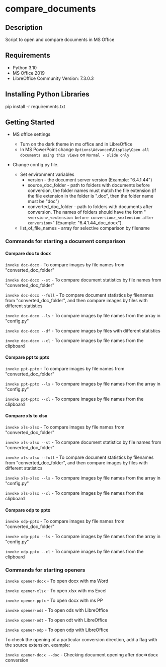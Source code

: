 # compare_documents

## Description

Script to open and compare documents in MS Office

## Requirements

* Python 3.10
* MS Office 2019
* LibreOffice Community Version: 7.3.0.3

## Installing Python Libraries

pip install -r requirements.txt

## Getting Started

* MS office settings
  * Turn on the dark theme in ms office and in LibreOffice
  * In MS PowerPoint change
    ```Options\Advanced\Display\Open all documents using this views```
    on ```Normal - slide only```

* Change config.py file.
  * Set environment variables
    * version - the document server version (Example: "6.4.1.44")
    * source_doc_folder - path to folders with documents before conversion,
    the folder names must match the file
      extension
      (if the file extension in the folder is ".doc",
      then the folder name must be "doc")
    * converted_doc_folder - path to folders with documents after conversion.
    The names of folders should have the
      form "```<version>_<extension before conversion>_<extension after conversion>```"
      (Example: "6.4.1.44_doc_docx").
  * list_of_file_names - array for selective comparison by filename

### Commands for starting a document comparison

#### Compare doc to docx

```invoke doc-docx``` - To compare images by file names from "converted_doc_folder"

```invoke doc-docx --st``` - To compare document statistics by file names from "converted_doc_folder"

```invoke doc-docx --full``` - To compare document statistics by filenames from
"converted_doc_folder", and then compare images by files with different statistics

```invoke doc-docx --ls``` - To compare images by file names from the array in "config.py"

```invoke doc-docx --df``` - To compare images by files with different statistics

```invoke doc-docx --cl``` - To compare images by file names from the clipboard

#### Compare ppt to pptx

```invoke ppt-pptx``` - To compare images by file names from "converted_doc_folder"

```invoke ppt-pptx --ls``` - To compare images by file names from the array in "config.py"

```invoke ppt-pptx --cl``` - To compare images by file names from the clipboard

#### Compare xls to xlsx

```invoke xls-xlsx``` - To compare images by file names from "converted_doc_folder"

```invoke xls-xlsx --st``` - To compare document statistics by file names from "converted_doc_folder"

```invoke xls-xlsx --full``` - To compare document statistics by filenames from
"converted_doc_folder", and then compare images by files with different statistics

```invoke xls-xlsx --ls``` - To compare images by file names from the array in "config.py"

```invoke xls-xlsx --cl``` - To compare images by file names from the clipboard

#### Compare odp to pptx

```invoke odp-pptx``` - To compare images by file names from "converted_doc_folder"

```invoke odp-pptx --ls``` - To compare images by file names from the array in "config.py"

```invoke odp-pptx --cl``` - To compare images by file names from the clipboard

### Commands for starting openers

`invoke opener-docx` - To open docx with ms Word

`invoke opener-xlsx` - To open xlsx with ms Excel

`invoke opener-pptx` - To open docx with ms PP

`invoke opener-ods` - To open ods with LibreOffice

`invoke opener-odt` - To open odt with LibreOffice

`invoke opener-odp` - To open odp with LibreOffice

To check the opening of a particular conversion direction,
add a flag with the source extension. example:

`invoke opener-docx --doc` - Checking document opening after doc=>docx conversion
